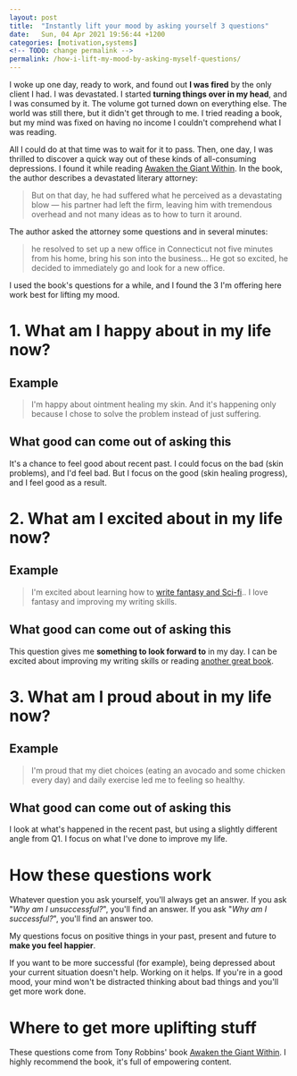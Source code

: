 ```yaml
---
layout: post
title:  "Instantly lift your mood by asking yourself 3 questions"
date:   Sun, 04 Apr 2021 19:56:44 +1200
categories: [motivation,systems]
<!-- TODO: change permalink -->
permalink: /how-i-lift-my-mood-by-asking-myself-questions/
---
```


I woke up one day, ready to work, and found out **I was fired** by the only
client I had. I was devastated. I started **turning things over in my head**,
and I was consumed by it. The volume got turned down on everything else. The
world was still there, but it didn't get through to me. I tried reading a book,
but my mind was fixed on having no income I couldn't comprehend what I was
reading.

All I could do at that time was to wait for it to pass. Then, one day, I was
thrilled to discover a quick way out of these kinds of all-consuming
depressions. I found it while reading [Awaken the Giant Within](https://www.goodreads.com/book/show/180116.Awaken_the_Giant_Within?ac=1&from_search=true&qid=YRN1pWVUkI&rank=1). In the book, the author describes a
devastated literary attorney:
> But on that day, he had suffered what he perceived as a devastating blow — his
> partner had left the firm, leaving him with tremendous overhead and not many
> ideas as to how to turn it around.

The author asked the attorney some questions and in several minutes:
> he resolved to set up a new office in Connecticut not five minutes from his
> home, bring his son into the business...
> He got so excited, he decided to immediately go and look for a new office.

I used the book's questions for a while, and I found the 3 I'm offering here
work best for lifting my mood.

# 1. What am I happy about in my life now?

## Example
> I'm happy about ointment healing my skin. And it's happening only
  because I chose to solve the problem instead of just suffering.

## What good can come out of asking this

It's a chance to feel good about recent past. I could focus on the bad (skin
problems), and I'd feel bad. But I focus on the good (skin healing progress),
and I feel good as a result.

# 2. What am I excited about in my life now?

## Example

> I'm excited about learning how to [write fantasy and
Sci-fi](https://www.youtube.com/watch?v=-6HOdHEeosc&ab_channel=BrandonSanderson)..
I love fantasy and improving my writing skills.

## What good can come out of asking this

This question gives me **something to look forward to** in my day. I can be
excited about improving my writing skills or reading [another great
book](https://www.goodreads.com/book/show/54938047-mind-management-not-time-management).

# 3. What am I proud about in my life now?

## Example
> I'm proud that my diet choices (eating an avocado and some chicken every day)
> and daily exercise led me to feeling so healthy.

## What good can come out of asking this

I look at what's happened in the recent past, but using a slightly different
angle from Q1. I focus on what I've done to improve my life.

# How these questions work

Whatever question you ask yourself, you'll always get an answer. If you ask
"_Why am I unsuccessful?_", you'll find an answer. If you ask "_Why am I
successful?_", you'll find an answer too.

My questions focus on positive things in your past, present and future to
**make you feel happier**.

If you want to be more successful (for example), being depressed about your
current situation doesn't help. Working on it helps. If you're in a good mood,
your mind won't be distracted thinking about bad things and you'll get more work
done.

# Where to get more uplifting stuff

These questions come from Tony Robbins' book [Awaken the Giant Within](https://www.goodreads.com/book/show/180116.Awaken_the_Giant_Within?ac=1&from_search=true&qid=YRN1pWVUkI&rank=1).
I highly recommend the book, it's full of empowering content.
